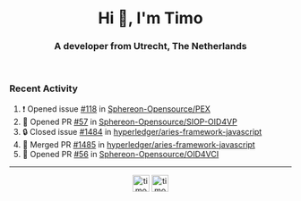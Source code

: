 <h1 align="center">Hi 👋, I'm Timo</h1>
<h3 align="center">A developer from Utrecht, The Netherlands</h3>
<br/>
<!-- https://github.com/rahuldkjain/github-profile-readme-generator --!>

<!--  <p align="left"><img src="https://github-readme-stats.vercel.app/api?username=timoglastra&show_icons=true&count_private=true&" alt="timoglastra" /></p> --!>

<!--
Github language stats
<p align="left"><img src="https://github-readme-stats.vercel.app/api/top-langs/?username=timoglastra&layout=compact" alt="timoglastra" /><p>
-->

<!-- Codestats language stats -->
<!-- <p align="left"><img src="https://codestats-readme.vercel.app/api/top-langs/?username=timoglastra&layout=compact&language_count=12" alt="timoglastra" /><p>    --!>
  
<h3>Recent Activity</h3>

<!--START_SECTION:activity-->
1. ❗ Opened issue [#118](https://github.com/Sphereon-Opensource/PEX/issues/118) in [Sphereon-Opensource/PEX](https://github.com/Sphereon-Opensource/PEX)
2. 💪 Opened PR [#57](https://github.com/Sphereon-Opensource/SIOP-OID4VP/pull/57) in [Sphereon-Opensource/SIOP-OID4VP](https://github.com/Sphereon-Opensource/SIOP-OID4VP)
3. 🔒 Closed issue [#1484](https://github.com/hyperledger/aries-framework-javascript/issues/1484) in [hyperledger/aries-framework-javascript](https://github.com/hyperledger/aries-framework-javascript)
4. 🎉 Merged PR [#1485](https://github.com/hyperledger/aries-framework-javascript/pull/1485) in [hyperledger/aries-framework-javascript](https://github.com/hyperledger/aries-framework-javascript)
5. 💪 Opened PR [#56](https://github.com/Sphereon-Opensource/OID4VCI/pull/56) in [Sphereon-Opensource/OID4VCI](https://github.com/Sphereon-Opensource/OID4VCI)
<!--END_SECTION:activity-->

---

<p align="center">
<a href="https://twitter.com/timoglastra" target="blank"><img align="center" src="https://cdn.jsdelivr.net/npm/simple-icons@3.0.1/icons/twitter.svg" alt="timoglastra" height="30" width="30" /></a>
<a href="https://linkedin.com/in/timoglastra" target="blank"><img align="center" src="https://cdn.jsdelivr.net/npm/simple-icons@3.0.1/icons/linkedin.svg" alt="timoglastra" height="30" width="30" /></a>
</p>



